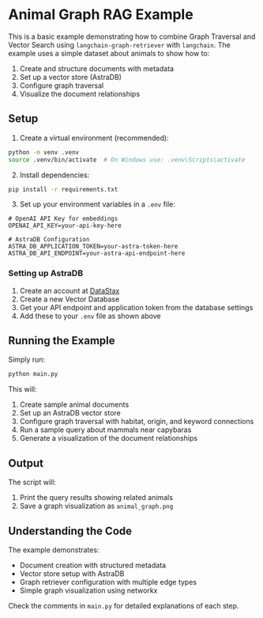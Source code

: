 # Animal Graph RAG Example

This is a basic example demonstrating how to combine Graph Traversal and Vector Search using `langchain-graph-retriever` with `langchain`. The example uses a simple dataset about animals to show how to:

1. Create and structure documents with metadata
2. Set up a vector store (AstraDB)
3. Configure graph traversal
4. Visualize the document relationships

## Setup

1. Create a virtual environment (recommended):
```bash
python -m venv .venv
source .venv/bin/activate  # On Windows use: .venv\Scripts\activate
```

2. Install dependencies:
```bash
pip install -r requirements.txt
```

3. Set up your environment variables in a `.env` file:
```
# OpenAI API Key for embeddings
OPENAI_API_KEY=your-api-key-here

# AstraDB Configuration
ASTRA_DB_APPLICATION_TOKEN=your-astra-token-here
ASTRA_DB_API_ENDPOINT=your-astra-api-endpoint-here
```

### Setting up AstraDB

1. Create an account at [DataStax](https://astra.datastax.com)
2. Create a new Vector Database
3. Get your API endpoint and application token from the database settings
4. Add these to your `.env` file as shown above

## Running the Example

Simply run:
```bash
python main.py
```

This will:
1. Create sample animal documents
2. Set up an AstraDB vector store
3. Configure graph traversal with habitat, origin, and keyword connections
4. Run a sample query about mammals near capybaras
5. Generate a visualization of the document relationships

## Output

The script will:
1. Print the query results showing related animals
2. Save a graph visualization as `animal_graph.png`

## Understanding the Code

The example demonstrates:
- Document creation with structured metadata
- Vector store setup with AstraDB
- Graph retriever configuration with multiple edge types
- Simple graph visualization using networkx

Check the comments in `main.py` for detailed explanations of each step. 